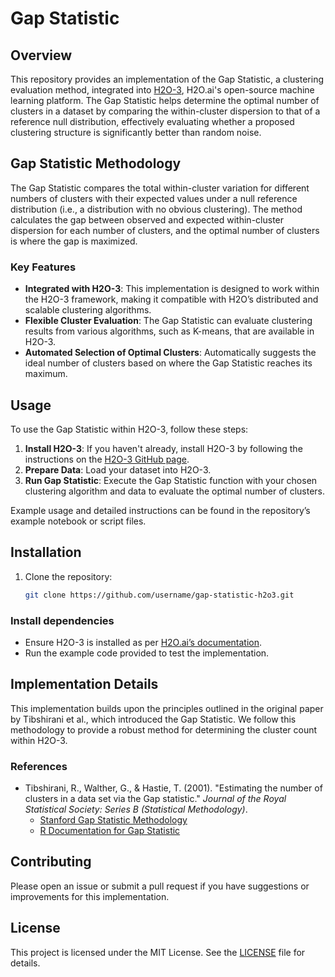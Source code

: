 # Gap Statistic

## Overview

This repository provides an implementation of the Gap Statistic, a clustering evaluation method, integrated into [H2O-3](https://github.com/h2oai/h2o-3), H2O.ai's open-source machine learning platform. The Gap Statistic helps determine the optimal number of clusters in a dataset by comparing the within-cluster dispersion to that of a reference null distribution, effectively evaluating whether a proposed clustering structure is significantly better than random noise.

## Gap Statistic Methodology

The Gap Statistic compares the total within-cluster variation for different numbers of clusters with their expected values under a null reference distribution (i.e., a distribution with no obvious clustering). The method calculates the gap between observed and expected within-cluster dispersion for each number of clusters, and the optimal number of clusters is where the gap is maximized.

### Key Features

- **Integrated with H2O-3**: This implementation is designed to work within the H2O-3 framework, making it compatible with H2O’s distributed and scalable clustering algorithms.
- **Flexible Cluster Evaluation**: The Gap Statistic can evaluate clustering results from various algorithms, such as K-means, that are available in H2O-3.
- **Automated Selection of Optimal Clusters**: Automatically suggests the ideal number of clusters based on where the Gap Statistic reaches its maximum.

## Usage

To use the Gap Statistic within H2O-3, follow these steps:

1. **Install H2O-3**: If you haven't already, install H2O-3 by following the instructions on the [H2O-3 GitHub page](https://github.com/h2oai/h2o-3).
2. **Prepare Data**: Load your dataset into H2O-3.
3. **Run Gap Statistic**: Execute the Gap Statistic function with your chosen clustering algorithm and data to evaluate the optimal number of clusters.

Example usage and detailed instructions can be found in the repository’s example notebook or script files.

## Installation

1. Clone the repository:
   ```bash
   git clone https://github.com/username/gap-statistic-h2o3.git

### Install dependencies

- Ensure H2O-3 is installed as per [H2O.ai’s documentation](https://github.com/h2oai/h2o-3).
- Run the example code provided to test the implementation.

## Implementation Details

This implementation builds upon the principles outlined in the original paper by Tibshirani et al., which introduced the Gap Statistic. We follow this methodology to provide a robust method for determining the cluster count within H2O-3.

### References

- Tibshirani, R., Walther, G., & Hastie, T. (2001). "Estimating the number of clusters in a data set via the Gap statistic." *Journal of the Royal Statistical Society: Series B (Statistical Methodology)*.
  - [Stanford Gap Statistic Methodology](https://statweb.stanford.edu/~gwalther/gap)
  - [R Documentation for Gap Statistic](https://stat.ethz.ch/R-manual/R-devel/library/cluster/html/clusGap.html)

## Contributing

Please open an issue or submit a pull request if you have suggestions or improvements for this implementation.

## License

This project is licensed under the MIT License. See the [LICENSE](LICENSE) file for details.
